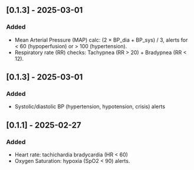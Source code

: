 ## [0.1.3] - 2025-03-01

### Added

- Mean Arterial Pressure (MAP) calc: (2 × BP_dia + BP_sys) / 3, alerts for < 60 (hypoperfusion) or > 100 (hypertension).
- Respiratory rate (RR) checks: Tachypnea (RR > 20) + Bradypnea (RR < 12).

## [0.1.3] - 2025-03-01

### Added

- Systolic/diastolic BP (hypertension, hypotension, crisis) alerts

## [0.1.1] - 2025-02-27

### Added

- Heart rate: tachichardia bradycardia (HR < 60)
- Oxygen Saturation: hypoxia (SpO2 < 90) alerts.
